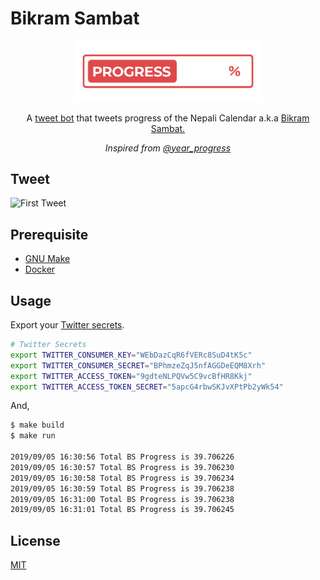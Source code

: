 # Bikram Sambat

<div align="center">
  <img width="300" src="progress.png" alt="Bikram Sambat Progress">

  <p>A <a href="https://twitter.com/bikram_sambat">tweet bot</a> that tweets progress of the Nepali Calendar a.k.a <a href="https://en.wikipedia.org/wiki/Vikram_Samvat">Bikram Sambat.</a></p>
  <p><em>Inspired from <a href="https://twitter.com/year_progress">@year_progress</a></em></p>
</div>

## Tweet

![First Tweet](https://i.imgur.com/WFtMHc1.png)

## Prerequisite

- [GNU Make](https://ftp.gnu.org/old-gnu/Manuals/make-3.79.1/html_chapter/make_1.html)
- [Docker](https://docs.docker.com/install/)

## Usage

Export your [Twitter secrets](https://developer.twitter.com).

```bash
# Twitter Secrets
export TWITTER_CONSUMER_KEY="WEbDazCqR6fVERc8SuD4tK5c"
export TWITTER_CONSUMER_SECRET="BPhmzeZqJ5nfAGGDeEQM8Xrh"
export TWITTER_ACCESS_TOKEN="9gdteNLPQVw5C9vcBfHR8Kkj"
export TWITTER_ACCESS_TOKEN_SECRET="5apcG4rbwSKJvXPtPb2yWk54"
```

And,

```bash
$ make build
$ make run

2019/09/05 16:30:56 Total BS Progress is 39.706226
2019/09/05 16:30:57 Total BS Progress is 39.706230
2019/09/05 16:30:58 Total BS Progress is 39.706234
2019/09/05 16:30:59 Total BS Progress is 39.706238
2019/09/05 16:31:00 Total BS Progress is 39.706238
2019/09/05 16:31:01 Total BS Progress is 39.706245
```

## License

[MIT](LICENSE)
